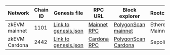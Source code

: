 | Network       | Chain ID | Genesis file                                     | RPC URL                                           | Block explorer                                                    | Rootchain        | Rollup Address                               |
|---------------|----------|--------------------------------------------------|---------------------------------------------------|-------------------------------------------------------------------|------------------|----------------------------------------------|
| zkEVM mainnet | 1101     | [Link to genesis.json](https://github.com/0xPolygonHermez/contracts-info/blob/master/mainnet/deploymentInfo/genesis.json) | [Mainnet RPC](https://zkevm-rpc.com/)             | [ PolygonScan mainnet ]( https://zkevm.polygonscan.com/ )         | Ethereum Mainnet | `0x5132A183E9F3CB7C848b0AAC5Ae0c4f0491B7aB2` |
| zkEVM Cardona | 2442     | [Link to genesis.json](https://github.com/0xPolygonHermez/contracts-info/blob/master/sepolia-public-testnet-cardona/deployInfo/genesis.json) | [Cardona RPC](https://rpc.cardona.zkevm-rpc.com/) | [ PolygonScan Cardona ]( https://cardona-zkevm.polygonscan.com/ ) | Sepolia          | `0x32d33D5137a7cFFb54c5Bf8371172bcEc5f310ff` |

<!--
| zkEVM Bali | 2440     | [Link to genesis.json](https://github.com/0xPolygonHermez/contracts-info/blob/master/sepolia-internal-testnet-bali/deployInfo/genesis.json) | [Bali RPC](https://rpc-legacy.internal.zkevm-rpc.com/) | [PolygonScan Bali](n/a) | Sepolia          | `0xE2EF6215aDc132Df6913C8DD16487aBF118d1764` |-->

